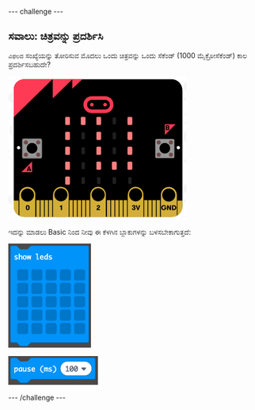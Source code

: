 --- challenge ---

## ಸವಾಲು: ಚಿತ್ರವನ್ನು ಪ್ರದರ್ಶಿಸಿ

`ವಿಫಲದ` ಸಂಖ್ಯೆಯನ್ನು ತೋರಿಸುವ ಮೊದಲು ಒಂದು ಚಿತ್ರವನ್ನು ಒಂದು ಸೆಕೆಂಡ್ (1000 ಮೈಕ್ರೋಸೆಕೆಂಡ್) ಕಾಲ ಪ್ರದರ್ಶಿಸಬಹುದೇ?

![ಪರದೆಚಿತ್ರ](images/frustration-start-img.png)

ಇದನ್ನು ಮಾಡಲು Basic ನಿಂದ ನೀವು ಈ ಕೆಳಗಿನ ಬ್ಲಾಕುಗಳನ್ನು ಬಳಸಬೇಕಾಗುತ್ತದೆ:

![ಪರದೆಚಿತ್ರ](images/frustration-blocks.png)

![ಪರದೆಚಿತ್ರ](images/frustration-blocks2.png)

--- /challenge ---